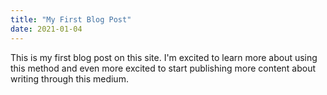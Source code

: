 ```yaml
---
title: "My First Blog Post"
date: 2021-01-04
---
```

This is my first blog post on this site. I'm excited to learn more about using this method and even more excited to start publishing more content about writing through this medium.
